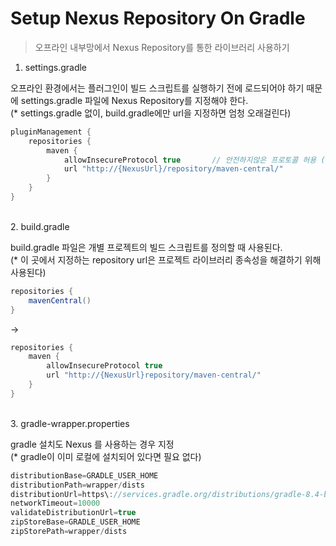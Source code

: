 # Setup Nexus Repository On Gradle

> 오프라인 내부망에서 Nexus Repository를 통한 라이브러리 사용하기

1. settings.gradle

오프라인 환경에서는 플러그인이 빌드 스크립트를 실행하기 전에 로드되어야 하기 때문에
settings.gradle 파일에 Nexus Repository를 지정해야 한다. <br/>
(* settings.gradle 없이, build.gradle에만 url을 지정하면 엄청 오래걸린다)
```groovy
pluginManagement {
    repositories {
        maven {
            allowInsecureProtocol true       // 안전하지않은 프로토콜 허용 (http)
            url "http://{NexusUrl}/repository/maven-central/"
        }
    }
}
```
<br/>
2. build.gradle

build.gradle 파일은 개별 프로젝트의 빌드 스크립트를 정의할 때 사용된다. <br/>
(* 이 곳에서 지정하는 repository url은 프로젝트 라이브러리 종속성을 해결하기 위해 사용된다)


```groovy
repositories {
    mavenCentral()
}
```
→
```groovy
repositories {
    maven {
        allowInsecureProtocol true
        url "http://{NexusUrl}repository/maven-central/"
    }
}
```
<br/>
3. gradle-wrapper.properties

 gradle 설치도 Nexus 를 사용하는 경우 지정 <br/>
(* gradle이 이미 로컬에 설치되어 있다면 필요 없다)
```groovy
distributionBase=GRADLE_USER_HOME
distributionPath=wrapper/dists
distributionUrl=https\://services.gradle.org/distributions/gradle-8.4-bin.zip
networkTimeout=10000
validateDistributionUrl=true
zipStoreBase=GRADLE_USER_HOME
zipStorePath=wrapper/dists
```


